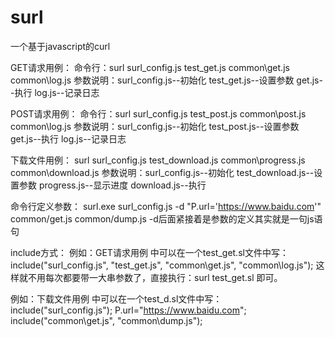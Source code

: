 # surl
一个基于javascript的curl


GET请求用例：
命令行：surl surl_config.js test_get.js common\get.js common\log.js
参数说明：surl_config.js--初始化  test_get.js--设置参数  get.js--执行  log.js--记录日志

POST请求用例：
命令行：surl surl_config.js test_post.js common\post.js common\log.js
参数说明：surl_config.js--初始化  test_post.js--设置参数  get.js--执行  log.js--记录日志

下载文件用例：
surl surl_config.js test_download.js common\progress.js common\download.js
参数说明：surl_config.js--初始化  test_download.js--设置参数  progress.js--显示进度  download.js--执行

命令行定义参数：
surl.exe surl_config.js -d "P.url='https://www.baidu.com'" common/get.js common/dump.js
-d后面紧接着是参数的定义其实就是一句js语句

include方式：
例如：GET请求用例 中可以在一个test_get.sl文件中写：
include("surl_config.js", "test_get.js", "common\get.js", "common\log.js");
这样就不用每次都要带一大串参数了，直接执行：surl test_get.sl  即可。

例如：下载文件用例 中可以在一个test_d.sl文件中写：
include("surl_config.js");
P.url="https://www.baidu.com";
include("common\\get.js", "common\\dump.js");

